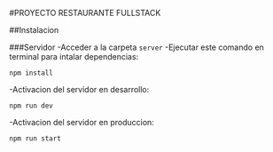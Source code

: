 #PROYECTO RESTAURANTE FULLSTACK

##Instalacion

###Servidor 
-Acceder a la carpeta `server`
-Ejecutar este comando en terminal para intalar dependencias: 

```shell
npm install
```

-Activacion del servidor en desarrollo:
```shell
npm run dev
```

-Activacion del servidor en produccion:

```shell
npm run start
```
